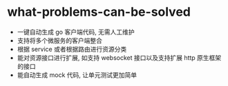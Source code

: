 # what-problems-can-be-solved

* 一键自动生成 go 客户端代码, 无需人工维护
* 支持将多个微服务的客户端整合
* 根据 service 或者根据路由进行资源分类
* 能对资源接口进行扩展, 如支持 websocket 接口以及支持扩展 http 原生框架的接口
* 能自动生成 mock 代码, 让单元测试更加简单

